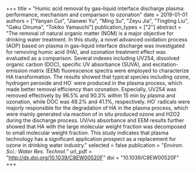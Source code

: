 +++
title = "Humic acid removal by gas–liquid interface discharge plasma: performance, mechanism and comparison to ozonation"
date = 2019-01-01
authors = ["Yanyan Cui", "Jianwei Yu", "Ming Su", "Zeyu Jia", "Tingting Liu", "Gaku Oinuma", "Tokiko Yamauchi"]
publication_types = ["2"]
abstract = "The removal of natural organic matter (NOM) is a major objective for drinking water treatment. In this study, a novel advanced oxidation process (AOP) based on plasma in gas–liquid interface discharge was investigated for removing humic acid (HA), and ozonation treatment effect was evaluated as a comparison. Several indexes including UV254, dissolved organic carbon (DOC), specific UV absorbance (SUVA), and excitation-emission matrix (EEM) fluorescence spectra were employed to characterize HA transformation. The results showed that typical species including ozone, hydrogen peroxide and HO˙ were produced in the plasma process, which made better removal efficiency than ozonation. Especially, UV254 was removed effectively by 96.5% and 90.3% within 15 min by plasma and ozonation, while DOC was 49.2% and 41.1%, respectively. HO˙ radicals were majorly responsible for the degradation of HA in the plasma process, which were mainly generated via reaction of in situ produced ozone and H2O2 during the discharge process.  UV/vis absorbance and EEM results further showed that HA with the large molecular weight fraction was decomposed to small molecular weight fraction. This study indicates that plasma technology has a significant application prospect as a replacement for ozone in drinking water industry."
selected = false
publication = "*Environ. Sci.: Water Res. Technol.*"
url_pdf = "http://dx.doi.org/10.1039/C8EW00520F"
doi = "10.1039/C8EW00520F"
+++

